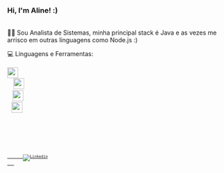 <p align="left"> 
 <h3> Hi, I'm Aline! :) </h3> </br>
 👩‍💻 Sou Analista de Sistemas, minha principal stack é Java e as vezes me arrisco em outras linguagens como Node.js :)
</p>


<p align="left">
  💻 Linguagens e Ferramentas: </br> </br>
  <code><img height="25" src=https://encrypted-tbn0.gstatic.com/images?q=tbn:ANd9GcTQk3EWWU2_AWU05cesPqgdbCDX-7NKKIHGOg&usqp=CAU" style=style="max-width:100%"/>
  <code><img height="25" src=https://dwglogo.com/wp-content/uploads/2017/12/Spring_Framework_logo_01.png" style="max-width:100%"/>
  <code><img height="25" src="https://git-scm.com/images/logos/1color-darkbg@2x.png" style=style="max-width:100%"/>
  <code><img height="25" src="https://cdn.freebiesupply.com/logos/thumbs/2x/docker-logo.png" style=style="max-width:100%"/>
</p>

</br> 

 <div align="left">
   <a href="https://www.linkedin.com/in/alineakak/">
       <img src="https://img.shields.io/badge/-LinkedIn-blue?style=flat-square&logo=Linkedin&logoColor=white&link=https://www.linkedin.com/in/alineakaki" alt="Linkedin" />
   </a>
 </div>
  
